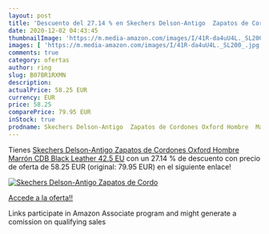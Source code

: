 ```yaml
---
layout: post
title: 'Descuento del 27.14 % en Skechers Delson-Antigo  Zapatos de Cordo'
date: 2020-12-02 04:43:45
thumbnailImage: 'https://m.media-amazon.com/images/I/41R-da4uU4L._SL200_.jpg'
images: [ 'https://m.media-amazon.com/images/I/41R-da4uU4L._SL200_.jpg' ]
comments: true
category: ofertas
author: ring
slug: B07BR1RXMN
description:
actualPrice: 58.25 EUR
currency: EUR
price: 58.25
comparePrice: 79.95 EUR
inStock: true
prodname: Skechers Delson-Antigo  Zapatos de Cordones Oxford Hombre  Marrón  CDB Black Leather   42.5 EU
---
```


Tienes [Skechers Delson-Antigo  Zapatos de Cordones Oxford Hombre  Marrón  CDB Black Leather   42.5 EU](https://www.amazon.es/dp/B07BR1RXMN/?tag=tolees-21) con un 27.14 % de descuento con precio de oferta de 58.25 EUR (original: 79.95 EUR) en el siguiente enlace!

[![Skechers Delson-Antigo  Zapatos de Cordo](https://m.media-amazon.com/images/I/41R-da4uU4L._SL200_.jpg)](https://www.amazon.es/dp/B07BR1RXMN/?tag=tolees-21)

[Accede a la oferta!!](https://www.amazon.es/dp/B07BR1RXMN/?tag=tolees-21)

Links participate in Amazon Associate program and might generate a comission on qualifying sales


